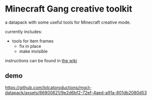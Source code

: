 # Minecraft Gang creative toolkit

a datapack with some useful tools for Minecraft creative mode.

currently includes:

- tools for item frames
  - fix in place
  - make invisible

instructions can be found in [the wiki](https://github.com/lolcatproductions/mgct-datapack/wiki)

## demo

https://github.com/lolcatproductions/mgct-datapack/assets/66800621/9e2d6bf2-72ef-4aed-a91a-801db2080d53

